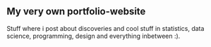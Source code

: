 ## My very own portfolio-website
Stuff where i post about discoveries and cool stuff in statistics, data science, programming, design and everything inbetween :).
